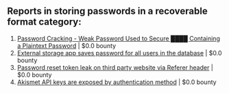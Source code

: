 ## Reports in storing passwords in a recoverable format category:
1. [Password Cracking - Weak Password Used to Secure ████ Containing a Plaintext Password](https://hackerone.com/reports/985133) | $0.0 bounty
2. [External storage app saves password for all users in the database](https://hackerone.com/reports/867164) | $0.0 bounty
3. [Password reset token leak on third party website via Referer header](https://hackerone.com/reports/1177287) | $0.0 bounty
4. [Akismet API keys are exposed by authentication method](https://hackerone.com/reports/1736846) | $0.0 bounty